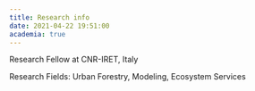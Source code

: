 ```yaml
---
title: Research info
date: 2021-04-22 19:51:00
academia: true
---
```


Research Fellow at CNR-IRET, Italy

Research Fields: Urban Forestry, Modeling, Ecosystem Services
